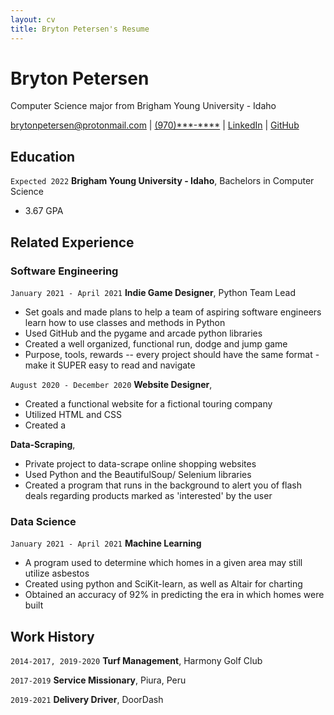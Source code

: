 ```yaml
---
layout: cv
title: Bryton Petersen's Resume
---
```

# Bryton Petersen
Computer Science major from Brigham Young University - Idaho

<div id="webaddress">
<a href="brytonpetersen@protonmail.com">brytonpetersen@protonmail.com</a>
| <a href=>(970)***-****</a>
| <a href="https://www.linkedin.com/groups/13537407/">LinkedIn</a>
| <a href="https://github.com/byuids-resumes">GitHub</a>
</div>

<!-- https://www.monique.tech/the-art-of-markdown -->

## Education

`Expected 2022`
__Brigham Young University - Idaho__, Bachelors in Computer Science

- 3.67 GPA


## Related Experience

<!-- ### Internships

`January 2028 - June 2028`
__Pacific Northwest National Lab__, Richland, WA

- Worked on novel methods for soil sampling to reduce laboratory measurements
- Used R and Visual Sample Plan to establish new sampling algorithms
- Published a journal article in Environmental Quality. -->

### Software Engineering

`January 2021 - April 2021`
__Indie Game Designer__, Python Team Lead

- Set goals and made plans to help a team of aspiring software engineers learn how to use classes and methods in Python
- Used GitHub and the pygame and arcade python libraries
- Created a well organized, functional run, dodge and jump game 
- Purpose, tools, rewards -- every project should have the same format - make it SUPER easy to read and navigate

`August 2020 - December 2020`
__Website Designer__, 

- Created a functional website for a fictional touring company
- Utilized HTML and CSS
- Created a 

__Data-Scraping__,

- Private project to data-scrape online shopping websites
- Used Python and the BeautifulSoup/ Selenium libraries
- Created a program that runs in the background to alert you of flash deals regarding products marked as 'interested' by the user

### Data Science

`January 2021 - April 2021`
__Machine Learning__

- A program used to determine which homes in a given area may still utilize asbestos
- Created using python and SciKit-learn, as well as Altair for charting
- Obtained an accuracy of 92% in predicting the era in which homes were built


## Work History

`2014-2017, 2019-2020`
__Turf Management__, Harmony Golf Club

`2017-2019`
__Service Missionary__, Piura, Peru

`2019-2021`
__Delivery Driver__, DoorDash


<!-- ### Footer

Last updated: May 2013 -->


